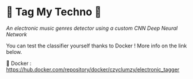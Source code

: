 # 🎵 Tag My Techno 🎵
*An electronic music genres detector using a custom CNN Deep Neural Network*

You can test the classifier yourself thanks to Docker ! More info on the link below.

🐳 Docker : https://hub.docker.com/repository/docker/czyclumzy/electronic_tagger
